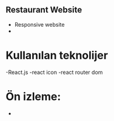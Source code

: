 ## Restaurant Website 
- Responsive website
- 
# Kullanılan teknolijer
-React.js
-react icon
-react router dom
 # Ön izleme:
 -
